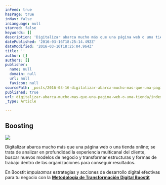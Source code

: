 ```yaml
---
inFeed: true
hasPage: true
inNav: false
inLanguage: null
starred: false
keywords: []
description: 'Digitalizar abarca mucho más que una página web o una tienda online; se trata de analizar en profundidad la experiencia multicanal del cliente, buscar nuevos modelos de negocio y transformar estructuras y formas de trabajo dentro de las organizaciones para conseguir resultados.'
datePublished: '2016-03-16T18:25:14.492Z'
dateModified: '2016-03-16T18:25:04.964Z'
title: ''
author: []
authors: []
publisher:
  name: null
  domain: null
  url: null
  favicon: null
sourcePath: _posts/2016-03-16-digitalizar-abarca-mucho-mas-que-una-pagina-web-o-una-tienda.md
published: true
url: digitalizar-abarca-mucho-mas-que-una-pagina-web-o-una-tienda/index.html
_type: Article

---
```

## **Boosting**
![](https://the-grid-user-content.s3-us-west-2.amazonaws.com/019ccfad-24e9-4d6c-bda3-b0719aafcbd1.jpg)

Digitalizar abarca mucho más que una página web o una tienda online; se trata de analizar en profundidad la experiencia multicanal del cliente, buscar nuevos modelos de negocio y transformar estructuras y formas de trabajo dentro de las organizaciones para conseguir resultados.

En Boostit _impulsamos_ estrategias y acciones de desarrollo digital efectivas para tu negocio con la **[Metodología de Transformación Digital Boostit][0]**

[0]: http://www.boostit.es/metodologia